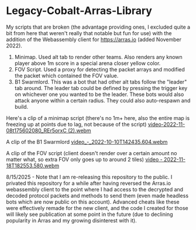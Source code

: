 # Legacy-Cobalt-Arras-Library
My scripts that are broken (the advantage providing ones, I excluded quite a bit from here that weren't really that notable but fun for use) with the addition of the Webassembly client for https://arras.io (added November 2022).

1. Minimap. Used alt tab to render other teams. Also renders any known player above 1m score in a special arena closer yellow color.
2. FOV Script. Used a proxy for detecting the packet arrays and modified the packet which contained the FOV value. 
3. B1 Swarmlord. This was a bot that had other alt tabs follow the "leader" tab around. The leader tab could be defined by pressing the trigger key on whichever one you wanted to be the leader. These bots would also attack anyone within a certain radius. They could also auto-respawn and build.

Here's a clip of a minimap script (there's no 1m+ here, also the entire map is freezing up at points due to lag, not because of the script)
[video-2022-11-08t175602080_REr5orxC (2).webm](https://user-images.githubusercontent.com/97923189/202818751-5aa9f842-38cb-4777-bfd6-1d13e1aa47d9.webm)

A clip of the B1 Swarmlord
[video_-_2022-10-10T142435.604.webm](https://user-images.githubusercontent.com/97923189/202819011-5f4fba52-6c86-4361-a0b3-039c0a6731f8.webm)

A clip of the FOV script (client doesn't render over a certain amount no matter what, so extra FOV only goes up to around 2 tiles)
[video - 2022-11-18T182553.580.webm](https://user-images.githubusercontent.com/97923189/202819555-d1f722b5-2159-407b-a50e-73a29dc90a9b.webm)

8/15/2025 - Note that I am re-releasing this repository to the public. I privated this repository for a while after having reversed the Arras.io webassembly client to the point where I had access to the decrypted and decoded protocol packets and methods to send them (even made headless bots which are now public on this account). Advanced cheats like these were effectively remade for the new client, and the code I created for those will likely see publication at some point in the future (due to declining popularity in Arras and my growing disinterest with it).
